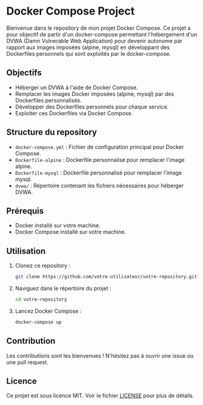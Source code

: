 # Docker Compose Project

Bienvenue dans le repository de mon projet Docker Compose. Ce projet a pour objectif de partir d'un docker-compose permettant l'hébergement d'un DVWA (Damn Vulnerable Web Application) pour devenir autonome par rapport aux images imposées (alpine, mysql) en développant des Dockerfiles personnels qui sont exploités par le docker-compose.

## Objectifs

- Héberger un DVWA à l'aide de Docker Compose.
- Remplacer les images Docker imposées (alpine, mysql) par des Dockerfiles personnalisés.
- Développer des Dockerfiles personnels pour chaque service.
- Exploiter ces Dockerfiles via Docker Compose.

## Structure du repository

- `docker-compose.yml` : Fichier de configuration principal pour Docker Compose.
- `Dockerfile-alpine` : Dockerfile personnalisé pour remplacer l'image alpine.
- `Dockerfile-mysql` : Dockerfile personnalisé pour remplacer l'image mysql.
- `dvwa/` : Répertoire contenant les fichiers nécessaires pour héberger DVWA.

## Prérequis

- Docker installé sur votre machine.
- Docker Compose installé sur votre machine.

## Utilisation

1. Clonez ce repository :
    ```sh
    git clone https://github.com/votre-utilisateur/votre-repository.git
    ```
2. Naviguez dans le répertoire du projet :
    ```sh
    cd votre-repository
    ```
3. Lancez Docker Compose :
    ```sh
    docker-compose up
    ```

## Contribution

Les contributions sont les bienvenues ! N'hésitez pas à ouvrir une issue ou une pull request.

## Licence

Ce projet est sous licence MIT. Voir le fichier [LICENSE](LICENSE) pour plus de détails.
